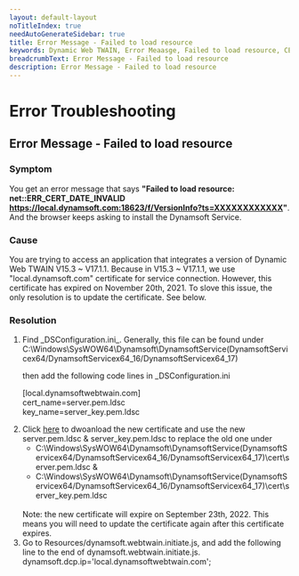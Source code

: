 ```yaml
---
layout: default-layout
noTitleIndex: true
needAutoGenerateSidebar: true
title: Error Message - Failed to load resource
keywords: Dynamic Web TWAIN, Error Meaasge, Failed to load resource, CERT INVALID
breadcrumbText: Error Message - Failed to load resource
description: Error Message - Failed to load resource
---
```


# Error Troubleshooting

## Error Message - Failed to load resource

### Symptom 

You get an error message that says **"Failed to load resource: net::ERR_CERT_DATE_INVALID https://local.dynamsoft.com:18623/f/VersionInfo?ts=XXXXXXXXXXXX"**. And the browser keeps asking to install the Dynamsoft Service. 

### Cause 

You are trying to access an application that integrates a version of Dynamic Web TWAIN V15.3 ~ V17.1.1. Because in V15.3 ~ V17.1.1, we use "local.dynamsoft.com" certificate for service connection. However, this certificate has expired on November 20th, 2021. To slove this issue, the only resolution is to update the certificate. See below.

### Resolution 
<ol>
<li>Find _DSConfiguration.ini_. Generally, this file can be found under C:\Windows\SysWOW64\Dynamsoft\DynamsoftService(DynamsoftServicex64/DynamsoftServicex64_16/DynamsoftServicex64_17)  
 
then add the following code lines in _DSConfiguration.ini  

[local.dynamsoftwebtwain.com]  
cert_name=server.pem.ldsc  
key_name=server_key.pem.ldsc  

</li>
 
<li>Click <a href="https://tst.dynamsoft.com/public/download/dwt/newcert/newcert.zip" target="_blank">here</a> to dwoanload the new certificate and use the new server.pem.ldsc & server_key.pem.ldsc to replace the old one under   

<ul>
<li>C:\Windows\SysWOW64\Dynamsoft\DynamsoftService(DynamsoftServicex64/DynamsoftServicex64_16/DynamsoftServicex64_17)\cert\server.pem.ldsc &</li>     <li>C:\Windows\SysWOW64\Dynamsoft\DynamsoftService(DynamsoftServicex64/DynamsoftServicex64_16/DynamsoftServicex64_17)\cert\server_key.pem.ldsc</li>
</ul>
</br>
Note: the new certificate will expire on September 23th, 2022. This means you will need to update the certificate again after this certificate expires.  
</li>
  
<li>Go to Resources/dynamsoft.webtwain.initiate.js, and add the following line to the end of dynamsoft.webtwain.initiate.js.  
dynamsoft.dcp.ip='local.dynamsoftwebtwain.com';

</li>
  </ol>
